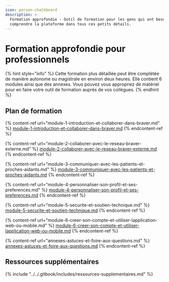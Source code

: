 ```yaml
---
icon: person-chalkboard
description: >-
  Formation approfondie - Outil de formation pour les gens qui ont besoin de
  comprendre la plateforme dans tous ces petits détails.
---
```


# Formation approfondie pour professionnels

{% hint style="info" %}
Cette formation plus détaillée peut être complétée de manière autonome ou magistrale en environ deux heures. Elle contient 6 modules ainsi que des annexes. Vous pouvez vous appropriez de matériel pour en faire votre outil de formation auprès de vos collègues.
{% endhint %}

## Plan de formation

{% content-ref url="module-1-introduction-et-collaborer-dans-braver.md" %}
[module-1-introduction-et-collaborer-dans-braver.md](module-1-introduction-et-collaborer-dans-braver.md)
{% endcontent-ref %}

{% content-ref url="module-2-collaborer-avec-le-reseau-braver-externe.md" %}
[module-2-collaborer-avec-le-reseau-braver-externe.md](module-2-collaborer-avec-le-reseau-braver-externe.md)
{% endcontent-ref %}

{% content-ref url="module-3-communiquer-avec-les-patients-et-proches-aidants.md" %}
[module-3-communiquer-avec-les-patients-et-proches-aidants.md](module-3-communiquer-avec-les-patients-et-proches-aidants.md)
{% endcontent-ref %}

{% content-ref url="module-4-personnaliser-son-profil-et-ses-preferences.md" %}
[module-4-personnaliser-son-profil-et-ses-preferences.md](module-4-personnaliser-son-profil-et-ses-preferences.md)
{% endcontent-ref %}

{% content-ref url="module-5-securite-et-soutien-technique.md" %}
[module-5-securite-et-soutien-technique.md](module-5-securite-et-soutien-technique.md)
{% endcontent-ref %}

{% content-ref url="module-6-creer-son-compte-et-utiliser-lapplication-web-ou-mobile.md" %}
[module-6-creer-son-compte-et-utiliser-lapplication-web-ou-mobile.md](module-6-creer-son-compte-et-utiliser-lapplication-web-ou-mobile.md)
{% endcontent-ref %}

{% content-ref url="annexes-astuces-et-foire-aux-questions.md" %}
[annexes-astuces-et-foire-aux-questions.md](annexes-astuces-et-foire-aux-questions.md)
{% endcontent-ref %}

## Ressources supplémentaires

{% include "../../.gitbook/includes/ressources-supplementaires.md" %}

